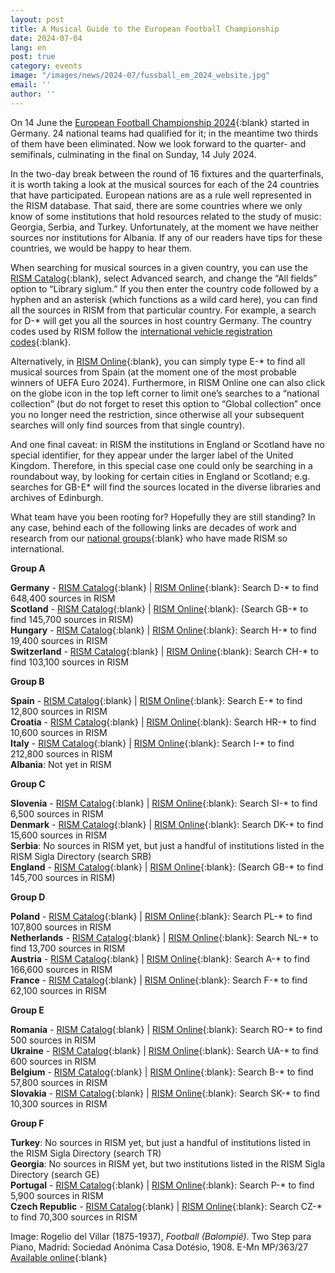 ```yaml
---
layout: post
title: A Musical Guide to the European Football Championship
date: 2024-07-04
lang: en
post: true
category: events
image: "/images/news/2024-07/fussball_em_2024_website.jpg"
email: ''
author: ''
---
```


On 14 June the [European Football Championship 2024](https://en.wikipedia.org/wiki/UEFA_Euro_2024){:blank} started in Germany. 24 national teams had qualified for it; in the meantime two thirds of them have been eliminated. Now we look forward to the quarter- and semifinals, culminating in the final on Sunday, 14 July 2024.

In the two-day break between the round of 16 fixtures and the quarterfinals, it is worth taking a look at the musical sources for each of the 24 countries that have participated. European nations are as a rule well represented in the RISM database. That said, there are some countries where we only know of some institutions that hold resources related to the study of music: Georgia, Serbia, and Turkey. Unfortunately, at the moment we have neither sources nor institutions for Albania. If any of our readers have tips for these countries, we would be happy to hear them.

When searching for musical sources in a given country, you can use the [RISM Catalog](https://opac.rism.info/index.php?id=4){:blank}, select Advanced search, and change the “All fields” option to “Library siglum.” If you then enter the country code followed by a hyphen and an asterisk (which functions as a wild card here), you can find all the sources in RISM from that particular country. For example, a search for D-* will get you all the sources in host country Germany. The country codes used by RISM follow the [international vehicle registration codes](https://en.wikipedia.org/wiki/International_vehicle_registration_code){:blank}.

Alternatively, in [RISM Online](https://rism.online/){:blank}, you can simply type E-* to find all musical sources from Spain (at the moment one of the most probable winners of UEFA Euro 2024). Furthermore, in RISM Online one can also click on the globe icon in the top left corner to limit one’s searches to a “national collection” (but do not forget to reset this option to “Global collection” once you no longer need the restriction, since otherwise all your subsequent searches will only find sources from that single country).

And one final caveat: in RISM the institutions in England or Scotland have no special identifier, for they appear under the larger label of the United Kingdom. Therefore, in this special case one could only be searching in a roundabout way, by looking for certain cities in England or Scotland; e.g. searches for GB-E* will find the sources located in the diverse libraries and archives of Edinburgh.

What team have you been rooting for? Hopefully they are still standing? In any case, behind each of the following links are decades of work and research from our [national groups](https://rism.info/working-groups.html){:blank} who have made RISM so international.

**Group A**

**Germany** - [RISM Catalog](https://opac.rism.info/search?View=rism&siglum=D-*&Language=en){:blank} \| [RISM Online](https://rism.online/search?q=D-*&mode=institutions&fq=hide-diamm-records%3Atrue&page=1&rows=20){:blank}: Search D-* to find 648,400 sources in RISM\
**Scotland** - [RISM Catalog](https://opac.rism.info/search?View=rism&siglum=GB-*&Language=en){:blank} \| [RISM Online](https://rism.online/search?q=GB-*&mode=institutions&fq=hide-diamm-records%3Atrue&page=1&rows=20){:blank}: (Search GB-* to find 145,700 sources in RISM)\
**Hungary** - [RISM Catalog](https://opac.rism.info/search?View=rism&siglum=H-*&Language=en){:blank} \| [RISM Online](https://rism.online/search?q=H-*&mode=institutions&fq=hide-diamm-records%3Atrue&page=1&rows=20){:blank}: Search H-* to find 19,400 sources in RISM\
**Switzerland** - [RISM Catalog](https://opac.rism.info/search?View=rism&siglum=CH-*&Language=en){:blank} \| [RISM Online](https://rism.online/search?q=CH-*&mode=institutions&fq=hide-diamm-records%3Atrue&page=1&rows=20){:blank}: Search CH-* to find 103,100 sources in RISM

**Group B**

**Spain** - [RISM Catalog](https://opac.rism.info/search?View=rism&siglum=E-*&Language=en){:blank} \| [RISM Online](https://rism.online/search?q=E-*&mode=institutions&fq=hide-diamm-records%3Atrue&page=1&rows=20){:blank}: Search E-* to find 12,800 sources in RISM\
**Croatia** - [RISM Catalog](https://opac.rism.info/search?View=rism&siglum=HR-*&Language=en){:blank} \| [RISM Online](https://rism.online/search?q=HR-*&mode=institutions&fq=hide-diamm-records%3Atrue&page=1&rows=20){:blank}: Search HR-* to find 10,600 sources in RISM\
**Italy** - [RISM Catalog](https://opac.rism.info/search?View=rism&siglum=I-*&Language=en){:blank} \| [RISM Online](https://rism.online/search?q=I-*&mode=institutions&fq=hide-diamm-records%3Atrue&page=1&rows=20){:blank}: Search I-* to find 212,800 sources in RISM\
**Albania**: Not yet in RISM

**Group C**

**Slovenia** - [RISM Catalog](https://opac.rism.info/search?View=rism&siglum=SI-*&Language=en){:blank} \| [RISM Online](https://rism.online/search?q=SI-*&mode=institutions&fq=hide-diamm-records%3Atrue&page=1&rows=20){:blank}: Search SI-* to find 6,500 sources in RISM\
**Denmark** - [RISM Catalog](https://opac.rism.info/search?View=rism&siglum=DK-*&Language=en){:blank} \| [RISM Online](https://rism.online/search?q=DK-*&mode=institutions&fq=hide-diamm-records%3Atrue&page=1&rows=20){:blank}: Search DK-* to find 15,600 sources in RISM\
**Serbia**: No sources in RISM yet, but just a handful of institutions listed in the RISM Sigla Directory (search SRB)\
**England** - [RISM Catalog](https://opac.rism.info/search?View=rism&siglum=GB-*&Language=en){:blank} \| [RISM Online](https://rism.online/search?q=GB-*&mode=institutions&fq=hide-diamm-records%3Atrue&page=1&rows=20){:blank}: (Search GB-* to find 145,700 sources in RISM)

**Group D** 

**Poland** - [RISM Catalog](https://opac.rism.info/search?View=rism&siglum=PL-*&Language=en){:blank} \| [RISM Online](https://rism.online/search?q=PL-*&mode=institutions&fq=hide-diamm-records%3Atrue&page=1&rows=20){:blank}: Search PL-* to find 107,800 sources in RISM\
**Netherlands** - [RISM Catalog](https://opac.rism.info/search?View=rism&siglum=NL-*&Language=en){:blank} \| [RISM Online](https://rism.online/search?q=NL-*&mode=institutions&fq=hide-diamm-records%3Atrue&page=1&rows=20){:blank}: Search NL-* to find 13,700 sources in RISM\
**Austria** - [RISM Catalog](https://opac.rism.info/search?View=rism&siglum=A-*&Language=en){:blank} \| [RISM Online](https://rism.online/search?q=A-*&mode=institutions&fq=hide-diamm-records%3Atrue&page=1&rows=20){:blank}: Search A-* to find 166,600 sources in RISM\
**France**  - [RISM Catalog](https://opac.rism.info/search?View=rism&siglum=F-*&Language=en){:blank} \| [RISM Online](https://rism.online/search?q=F-*&mode=institutions&fq=hide-diamm-records%3Atrue&page=1&rows=20){:blank}: Search F-* to find 62,100 sources in RISM

**Group E**

**Romania** - [RISM Catalog](https://opac.rism.info/search?View=rism&siglum=RO-*&Language=en){:blank} \| [RISM Online](https://rism.online/search?q=RO-*&mode=institutions&fq=hide-diamm-records%3Atrue&page=1&rows=20){:blank}: Search RO-* to find 500 sources in RISM\
**Ukraine** - [RISM Catalog](https://opac.rism.info/search?View=rism&siglum=UA-*&Language=en){:blank} \| [RISM Online](https://rism.online/search?q=UA-*&mode=institutions&fq=hide-diamm-records%3Atrue&page=1&rows=20){:blank}: Search UA-* to find 600 sources in RISM\
**Belgium** - [RISM Catalog](https://opac.rism.info/search?View=rism&siglum=B-*&Language=en){:blank} \| [RISM Online](https://rism.online/search?q=B-*&mode=institutions&fq=hide-diamm-records%3Atrue&page=1&rows=20){:blank}: Search B-* to find 57,800 sources in RISM\
**Slovakia** - [RISM Catalog](https://opac.rism.info/search?View=rism&siglum=SK-*&Language=en){:blank} \| [RISM Online](https://rism.online/search?q=SK-*&mode=institutions&fq=hide-diamm-records%3Atrue&page=1&rows=20){:blank}: Search SK-* to find 10,300 sources in RISM

**Group F**

**Turkey**: No sources in RISM yet, but just a handful of institutions listed in the RISM Sigla Directory (search TR)\
**Georgia**:  No sources in RISM yet, but two institutions listed in the RISM Sigla Directory (search GE)\
**Portugal** - [RISM Catalog](https://opac.rism.info/search?View=rism&siglum=P-*&Language=en){:blank} \| [RISM Online](https://rism.online/search?q=P-*&mode=institutions&fq=hide-diamm-records%3Atrue&page=1&rows=20){:blank}: Search P-* to find 5,900 sources in RISM\
**Czech Republic** - [RISM Catalog](https://opac.rism.info/search?View=rism&siglum=CZ-*&Language=en){:blank} \| [RISM Online](https://rism.online/search?q=CZ-*&mode=institutions&fq=hide-diamm-records%3Atrue&page=1&rows=20){:blank}: Search CZ-* to find 70,300 sources in RISM


Image: Rogelio del Villar (1875-1937), _Football (Balompié)_. Two Step para Piano, Madrid: Sociedad Anónima Casa Dotésio, 1908. E-Mn MP/363/27 [Available online](https://bdh-rd.bne.es/viewer.vm?id=0000059853){:blank}
 
